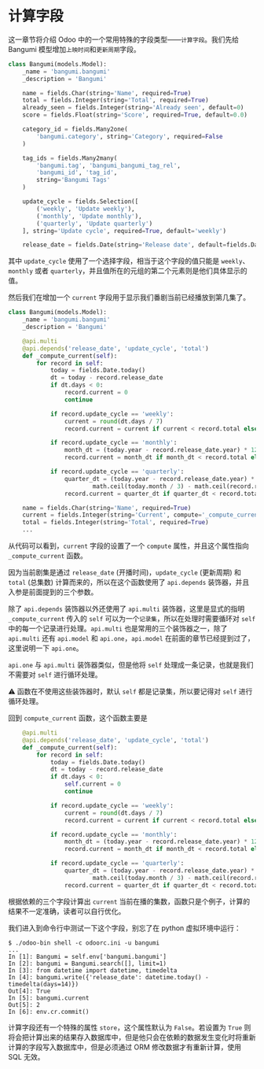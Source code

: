 # 计算字段

这一章节将介绍 Odoo 中的一个常用特殊的字段类型——`计算字段`。我们先给 Bangumi 模型增加`上映时间`和`更新周期`字段。  

```python
class Bangumi(models.Model):
    _name = 'bangumi.bangumi'
    _description = 'Bangumi'

    name = fields.Char(string='Name', required=True)
    total = fields.Integer(string='Total', required=True)
    already_seen = fields.Integer(string='Already seen', default=0)
    score = fields.Float(string='Score', required=True, default=0.0)

    category_id = fields.Many2one(
        'bangumi.category', string='Category', required=False
    )

    tag_ids = fields.Many2many(
        'bangumi.tag', 'bangumi_bangumi_tag_rel',
        'bangumi_id', 'tag_id',
        string='Bangumi Tags'
    )

    update_cycle = fields.Selection([
        ('weekly', 'Update weekly'),
        ('monthly', 'Update monthly'),
        ('quarterly', 'Update quarterly')
    ], string='Update cycle', required=True, default='weekly')

    release_date = fields.Date(string='Release date', default=fields.Date.today(), required=True)
```

其中 `update_cycle` 使用了一个选择字段，相当于这个字段的值只能是 `weekly`、`monthly` 或者 `quarterly`，并且值所在的元组的第二个元素则是他们具体显示的值。  

然后我们在增加一个 `current` 字段用于显示我们番剧当前已经播放到第几集了。  

```python
class Bangumi(models.Model):
    _name = 'bangumi.bangumi'
    _description = 'Bangumi'

    @api.multi
    @api.depends('release_date', 'update_cycle', 'total')
    def _compute_current(self):
        for record in self:
            today = fields.Date.today()
            dt = today - record.release_date
            if dt.days < 0:
                record.current = 0
                continue

            if record.update_cycle == 'weekly':
                current = round(dt.days / 7)
                record.current = current if current < record.total else record.total

            if record.update_cycle == 'monthly':
                month_dt = (today.year - record.release_date.year) * 12 + (today.month - record.release_date.month)
                record.current = month_dt if month_dt < record.total else record.total

            if record.update_cycle == 'quarterly':
                quarter_dt = (today.year - record.release_date.year) * 4 + (
                        math.ceil(today.month / 3) - math.ceil(record.release_date.month / 3))
                record.current = quarter_dt if quarter_dt < record.total else record.total

    name = fields.Char(string='Name', required=True)
    current = fields.Integer(string='Current', compute='_compute_current')
    total = fields.Integer(string='Total', required=True)
    ...
```

从代码可以看到，`current` 字段的设置了一个 `compute` 属性，并且这个属性指向 `_compute_current` 函数。  
  
因为当前剧集是通过 `release_date` (开播时间)，`update_cycle` (更新周期) 和 `total` (总集数) 计算而来的，所以在这个函数使用了 `api.depends` 装饰器，并且入参是前面提到的三个参数。  

除了 `api.depends` 装饰器以外还使用了 `api.multi` 装饰器，这里是显式的指明 `_compute_current` 传入的 `self` 可以为一个`记录集`，所以在处理时需要循环对 `self` 中的每一个记录进行处理。`api.multi` 也是常用的三个装饰器之一，除了 `api.multi` 还有 `api.model` 和 `api.one`，`api.model` 在前面的章节已经提到过了，这里说明一下 `api.one`。    

`api.one` 与 `api.multi` 装饰器类似，但是他将 `self` 处理成一条记录，也就是我们不需要对 `self` 进行循环处理。    

⚠️ 函数在不使用这些装饰器时，默认 `self` 都是记录集，所以要记得对 `self` 进行循环处理。  

回到 `compute_current` 函数，这个函数主要是  

```python
    @api.multi
    @api.depends('release_date', 'update_cycle', 'total')
    def _compute_current(self):
        for record in self:
            today = fields.Date.today()
            dt = today - record.release_date
            if dt.days < 0:
                self.current = 0
                continue

            if record.update_cycle == 'weekly':
                current = round(dt.days / 7)
                record.current = current if current < record.total else record.total

            if record.update_cycle == 'monthly':
                month_dt = (today.year - record.release_date.year) * 12 + (today.month - record.release_date.month)
                record.current = month_dt if month_dt < record.total else record.total

            if record.update_cycle == 'quarterly':
                quarter_dt = (today.year - record.release_date.year) * 4 + (
                        math.ceil(today.month / 3) - math.ceil(record.release_date.month / 3))
                record.current = quarter_dt if quarter_dt < record.total else record.total
```

根据依赖的三个字段计算出 `current` 当前在播的集数，函数只是个例子，计算的结果不一定准确，读者可以自行优化。  

我们进入到命令行中测试一下这个字段，别忘了在 python 虚拟环境中运行：

```shell
$ ./odoo-bin shell -c odoorc.ini -u bangumi
...
In [1]: Bangumi = self.env['bangumi.bangumi']
In [2]: bangumi = Bangumi.search([], limit=1)
In [3]: from datetime import datetime, timedelta
In [4]: bangumi.write({'release_date': datetime.today() - timedelta(days=14)})  
Out[4]: True
In [5]: bangumi.current                                                                
Out[5]: 2
In [6]: env.cr.commit()
```

计算字段还有一个特殊的属性 `store`，这个属性默认为 `False`。若设置为 `True` 则将会把计算出来的结果存入数据库中，但是他只会在依赖的数据发生变化时将重新计算的字段写入数据库中，但是必须通过 ORM 修改数据才有重新计算，使用 SQL 无效。
  
